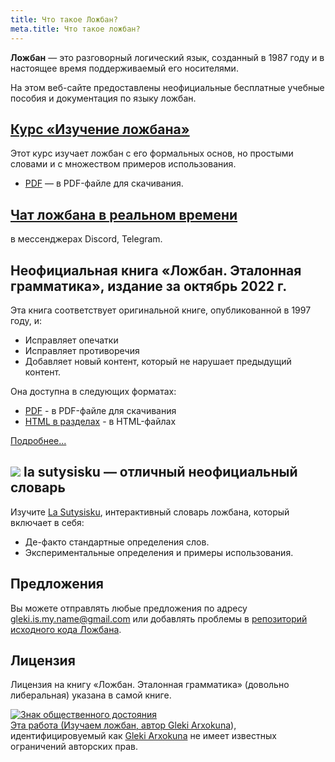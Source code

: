 ```yaml
---
title: Что такое Ложбан?
meta.title: Что такое ложбан?
---
```


**Ложбан** — это разговорный логический язык, созданный в 1987 году и в настоящее время поддерживаемый его носителями.

На этом веб-сайте предоставлены неофициальные бесплатные учебные пособия и документация по языку ложбан.

## [Курс «Изучение ложбана»](/en/books/learn-lojban)

<pixra redirect="/ru/books/learn-lojban" url="/assets/pixra/cilre/sruri_since.webp" caption="Курс «Изучаем ложбан»"></pixra>

Этот курс изучает ложбан с его формальных основ, но простыми словами и с множеством примеров использования.

* [PDF](/vreji/uencu/ru/learn-lojban.pdf) — в PDF-файле для скачивания.

## [Чат ложбана в реальном времени](/ru/articles/live_chat)

<pixra redirect="/ru/articles/live_chat" url="/assets/pixra/ralju/jduli.svg" caption="Живой чат"></pixra>

в мессенджерах Discord, Telegram.

## Неофициальная книга «Ложбан. Эталонная грамматика», издание за октябрь 2022 г.

<pixra redirect="/ru/articles/complete-lojban-language" url="/assets/pixra/ralju/cll2.webp" caption="Ложбан. Эталонная грамматика"></pixra>

Эта книга соответствует оригинальной книге, опубликованной в 1997 году, и:

* Исправляет опечатки
* Исправляет противоречия
* Добавляет новый контент, который не нарушает предыдущий контент.

Она доступна в следующих форматах:

* [PDF](https://la-lojban.github.io/uncll/uncll-1.2.15/cll.pdf) - в PDF-файле для скачивания
* [HTML в разделах](https://la-lojban.github.io/uncll/uncll-1.2.15/xhtml_section_chunks/) - в HTML-файлах
<!-- * [EPUB](https://la-lojban.github.io/uncll/uncll-1.2.15/cll.epub) — как книга EPUB -->

[Подробнее...](/en/articles/complete-lojban-language)

## ![](https://la-lojban.github.io/sutysisku/pixra/snime.svg) la sutysisku — отличный неофициальный словарь

Изучите [La Sutysisku](https://la-lojban.github.io/sutysisku/en/#seskari=cnano&sisku=coi_munje), интерактивный словарь ложбана, который включает в себя:

* Де-факто стандартные определения слов.
* Экспериментальные определения и примеры использования.

## Предложения

Вы можете отправлять любые предложения по адресу [gleki.is.my.name@gmail.com](mailto:gleki.is.my.name@gmail.com) или добавлять проблемы в [репозиторий исходного кода Ложбана](https://github.com/la-lojban/lojban-made-easy/issues).

## Лицензия

Лицензия на книгу «Ложбан. Эталонная грамматика» (довольно либеральная) указана в самой книге.

<p xmlns:dct="https://purl.org/dc/terms/">
<a rel="license" href="http://creativecommons.org/publicdomain/mark/1.0/">
<img src="https://i.creativecommons.org/p/mark/1.0/88x31.png"
      style="стиль границы: нет;" alt="Знак общественного достояния" />
</а>
<br />
Эта работа (<span property="dct:title">Изучаем ложбан</span>, автор <a href="https://lojban.pw" rel="dct:creator"><span property="dct:title ">Gleki Arxokuna</span></a>), идентифицировуемый как <a href="https://lojban.pw" rel="dct:publisher"><span property="dct:title">Gleki Arxokuna</span></a> не имеет известных ограничений авторских прав.
</p>